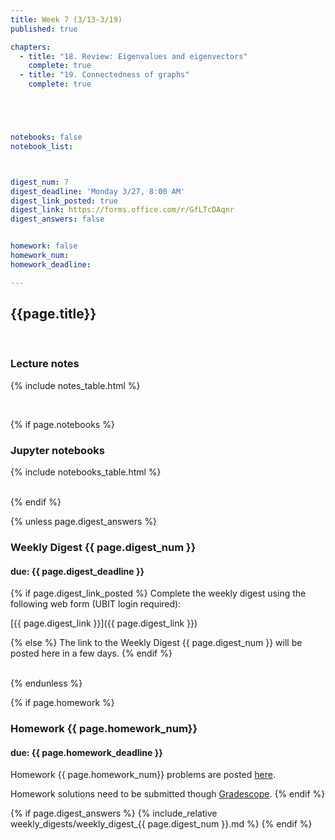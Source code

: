 ```yaml
---
title: Week 7 (3/13-3/19)
published: true

chapters:
  - title: "18. Review: Eigenvalues and eigenvectors"
    complete: true
  - title: "19. Connectedness of graphs"
    complete: true





notebooks: false
notebook_list:



digest_num: 7
digest_deadline: 'Monday 3/27, 8:00 AM'
digest_link_posted: true
digest_link: https://forms.office.com/r/GfLTcDAqnr
digest_answers: false


homework: false
homework_num:
homework_deadline:

---
```


<style>
    ul {
        padding-left: 20px;
    }
</style>


## {{page.title}}

<br/>

### Lecture notes

{% include notes_table.html %}

<br/>

{% if page.notebooks %}
### Jupyter notebooks

{% include notebooks_table.html %}

<br/>
{% endif %}


{% unless page.digest_answers %}
### Weekly Digest {{ page.digest_num }}
#### due: {{ page.digest_deadline }}

{% if page.digest_link_posted %}
Complete the weekly digest using the following web form (UBIT login required):

[{{ page.digest_link }}]({{ page.digest_link }})

{% else %}
The link to the Weekly Digest {{ page.digest_num }} will be posted here
in a few days.
{% endif %}

<br/>
{% endunless %}


{% if page.homework %}
### Homework {{ page.homework_num}}
#### due: {{ page.homework_deadline }}

Homework {{ page.homework_num}} problems are posted <a href="{{ site.baseurl }}/assets/homework/hw_{{ page.homework_num }}.pdf" target="_blank">here</a>.

Homework solutions need to be submitted though [Gradescope](https://www.gradescope.com/).
{% endif %}



{% if page.digest_answers %}
{% include_relative weekly_digests/weekly_digest_{{ page.digest_num }}.md %}
{% endif %}